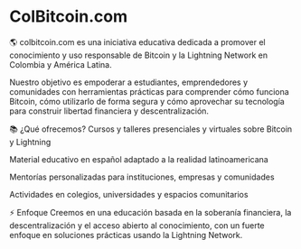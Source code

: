 # ColBitcoin.com
🌎 colbitcoin.com
 es una iniciativa educativa dedicada a promover el conocimiento y uso responsable de Bitcoin y la Lightning Network en Colombia y América Latina.

Nuestro objetivo es empoderar a estudiantes, emprendedores y comunidades con herramientas prácticas para comprender cómo funciona Bitcoin, cómo utilizarlo de forma segura y cómo aprovechar su tecnología para construir libertad financiera y descentralización.

📚 ¿Qué ofrecemos?
Cursos y talleres presenciales y virtuales sobre Bitcoin y Lightning

Material educativo en español adaptado a la realidad latinoamericana

Mentorías personalizadas para instituciones, empresas y comunidades

Actividades en colegios, universidades y espacios comunitarios

⚡ Enfoque
Creemos en una educación basada en la soberanía financiera, la descentralización y el acceso abierto al conocimiento, con un fuerte enfoque en soluciones prácticas usando la Lightning Network.
